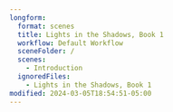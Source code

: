 ```yaml
---
longform:
  format: scenes
  title: Lights in the Shadows, Book 1
  workflow: Default Workflow
  sceneFolder: /
  scenes:
    - Introduction
  ignoredFiles:
    - Lights in the Shadows, Book 1
modified: 2024-03-05T18:54:51-05:00
---
```

